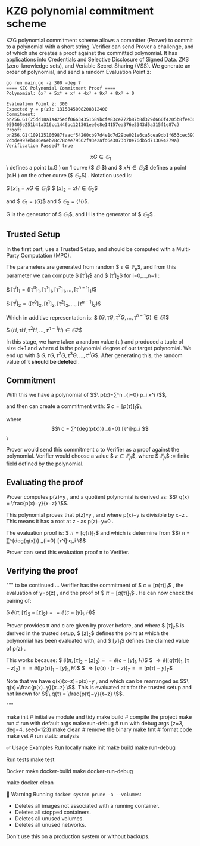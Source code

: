 # KZG polynomial commitment scheme 

KZG polynomial commitment scheme allows a committer (Prover) to commit to a polynomial with a short string. Verifier can send Prover a challenge, and of which she creates a proof against the committed polynomial. It has applications into Credentials and Selective Disclosure of Signed Data. ZKS (zero-knowledge sets), and Veriable Secret Sharing (VSS). 
We generate an order of polynomial, and send a random Evaluation Point z: 

```
go run main.go -z 300 -deg 7
==== KZG Polynomial Commitment Proof ====
Polynomial: 6x⁷ + 5x⁶ + x⁴ + 4x³ + 9x² + 8x¹ + 0

Evaluation Point z: 300
Expected y = p(z): 1315845008208812400
Commitment: bn256.G1(25dd18a1a425edf06634351689bcfe83ce772b87b8d329d660f4205b8fee3661, 059405e251b41a316cc1446bc121301ee0e8e14157ea376e3343d5a315f1e87c)
Proof: bn256.G1(109125106987faacf54260cb97d4e1d7d29be021e6ca5cea9db1f653cec39128, 2cbde997eb486e6eb28c78cee79562f93e2afd6e3073b70e76db5d713094279a)
Verification Passed? true
```

$$\ xG ∈ 𝔾_1 $$\ defines a point (x.G ) on 1 curve ($$\ 𝔾_1 \$$) and $$\ xH ∈ 𝔾_2 \$$ defines a point (x.H ) on the other curve ($$\ 𝔾_2 \$$) . Notation used is: 

$$\ [x]_1 = xG ∈ 𝔾_1 \$$
$$\ [x]_2 = xH ∈ 𝔾_2 \$$

and $$\ 𝔾_1 = ⟨G⟩  \$$ and $$\ 𝔾_2 = ⟨H⟩ \$$. 

G is the generator of $$\ 𝔾_1 \$$, and H is the generator of $$\ 𝔾_2 \$$ .

## Trusted Setup 

In the first part, use a Trusted Setup, and should be computed with a Multi-Party Computation (MPC). 

The parameters are generated from random $$\ τ ∈ 𝔽_p \$$, and from this parameter we can compute $$\  [τ^i]_1 \$$ and $$\ [τ^i]_2 \$$ for i=0,...,n−1 : 

$$\
[τ^i]_1 = ([τ^0]_1, [τ^1]_1, [τ^2]_1,...,[τ^{n−1}]_1) 
\$$

$$\
[τ^i]_2 = ([τ^0]_2, [τ^1]_2, [τ^2]_2,...,[τ^{n−1}]_2) 
\$$

Which in additive representation is: 
$$\
(G,τG,τ^2 G,...,τ^{n−1} G) ∈ 𝔾1 
\$$

$$\
(H,τH,τ^2 H,...,τ^{n−1} H) ∈ 𝔾2 
\$$

In this stage, we have taken a random value (τ ) and produced a tuple of size d+1 and where d is the polynomial degree of our target polynomial. We end up with $$\ {G,τG,τ^2 G,τ^3 G,…,τ^d G} \$$. After generating this, the random value of **τ should be deleted** .

## Commitment 

With this we have a polynomial of $$\ p(x)=∑^n _{i=0} p_i x^i \$$, 

and then can create a commitment with: 
$$\ c=[p(τ)]_1 \$$\ 

where $$\ c = ∑^{deg(p(x))} _{i=0} [τ^i]⋅p_i $$\ 

Prover would send this commitment c to Verifier as a proof against the polynomial. 
Verifier would choose a value $$\ z ∈ 𝔽_p \$$, 
where $$\ 𝔽_p \$$ := finite field defined by the polynomial. 

## Evaluating the proof 

Prover computes p(z)=y , and a quotient polynomial is derived as: 
$$\ q(x) = \frac{p(x)−y}{x−z} \$$. 

This polynomial proves that p(z)=y , and where p(x)−y is divisible by x−z . 
This means it has a root at z - as p(z)−y=0 . 

The evaluation proof is: $$\ π = [q(τ)]_1 \$$ and which is determine from $$\ π = ∑^{deg(q(x))} _{i=0} [τ^i]⋅q_i \$$

Prover can send this evaluation proof π to Verifier. 

## Verifying the proof 

""" to be continued ...
Verifier has the commitment of $$\ c=[p(τ)]_1 \$$ , the evaluation of y=p(z) , and the proof of $$\ π=[q(τ)]_1 \$$ . He can now check the pairing of: 

$$\ ê (π,[τ]_2−[z]_2)==ê (c−[y]_1,H) \$$

Prover provides π and c are given by prover before, and where $$\ [τ]_2 \$$ is derived in the trusted setup, $$\ [z]_2 \$$ defines the point at which the polynomial has been evaluated with, and $$\ [y]_1 \$$ defines the claimed value of p(z) . 

This works because: 
$$\ ê (π,[τ]_2−[z]_2)==ê (c−[y]_1,H) \$$
$$\ ⇒ ê ([q(τ)]_1,[τ−z]_2)==ê ([p(τ)]_1−[y]_1,H) \$$
$$\ ⇒[q(τ)⋅(τ−z)]_T==[p(τ)−y]_T \$$

Note that we have q(x)(x−z)=p(x)−y , and which can be rearranged as $$\ q(x)=\frac{p(x)−y}{x−z} \$$. 
This is evaluated at τ for the trusted setup and not known for $$\ q(τ) = \frac{p(τ)−y}{τ−z} \$$.


"""

make init         # initialize module and tidy
make build        # compile the project
make run          # run with default args
make run-debug    # run with debug args (z=3, deg=4, seed=123)
make clean        # remove the binary
make fmt          # format code
make vet          # run static analysis


✅ Usage Examples
Run locally
make init
make build
make run-debug

Run tests
make test

Docker
make docker-build
make docker-run-debug

make docker-clean

🛑 Warning
Running `docker system prune -a --volumes`:
- Deletes all images not associated with a running container.
- Deletes all stopped containers.
- Deletes all unused volumes.
- Deletes all unused networks.

Don't use this on a production system or without backups.

